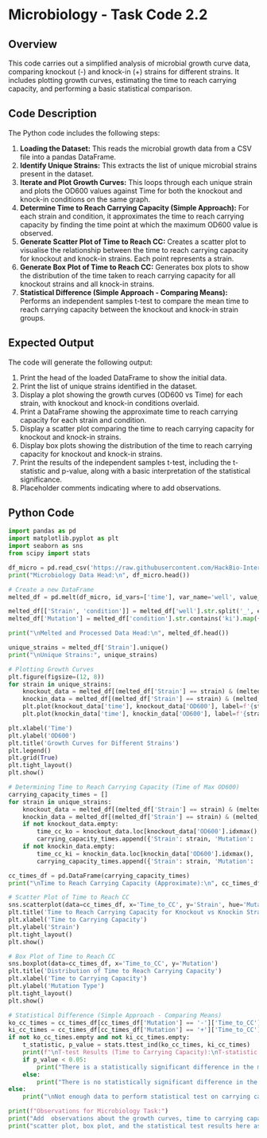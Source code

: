 # Microbiology - Task Code 2.2

## Overview

This code carries out a simplified analysis of microbial growth curve data, comparing knockout (-) and knock-in (+) strains for different strains. It includes plotting growth curves, estimating the time to reach carrying capacity, and performing a basic statistical comparison.

## Code Description

The Python code includes the following steps:

1.  **Loading the Dataset:** This reads the microbial growth data from a CSV file into a pandas DataFrame.
2.  **Identify Unique Strains:** This extracts the list of unique microbial strains present in the dataset.
3.  **Iterate and Plot Growth Curves:** This loops through each unique strain and plots the OD600 values against Time for both the knockout and knock-in conditions on the same graph.
6.  **Determine Time to Reach Carrying Capacity (Simple Approach):** For each strain and condition, it approximates the time to reach carrying capacity by finding the time point at which the maximum OD600 value is observed.
7.  **Generate Scatter Plot of Time to Reach CC:** Creates a scatter plot to visualise the relationship between the time to reach carrying capacity for knockout and knock-in strains. Each point represents a strain.
8.  **Generate Box Plot of Time to Reach CC:** Generates box plots to show the distribution of the time taken to reach carrying capacity for all knockout strains and all knock-in strains.
9.  **Statistical Difference (Simple Approach - Comparing Means):** Performs an independent samples t-test to compare the mean time to reach carrying capacity between the knockout and knock-in strain groups.

## Expected Output

The code will generate the following output:

1.  Print the head of the loaded DataFrame to show the initial data.
2.  Print the list of unique strains identified in the dataset.
3.  Display a plot showing the growth curves (OD600 vs Time) for each strain, with knockout and knock-in conditions overlaid.
4.  Print a DataFrame showing the approximate time to reach carrying capacity for each strain and condition.
5.  Display a scatter plot comparing the time to reach carrying capacity for knockout and knock-in strains.
6.  Display box plots showing the distribution of the time to reach carrying capacity for knockout and knock-in strains.
7.  Print the results of the independent samples t-test, including the t-statistic and p-value, along with a basic interpretation of the statistical significance.
8.  Placeholder comments indicating where to add observations.


## Python Code

```python
import pandas as pd
import matplotlib.pyplot as plt
import seaborn as sns
from scipy import stats

df_micro = pd.read_csv('https://raw.githubusercontent.com/HackBio-Internship/2025_project_collection/refs/heads/main/Python/Dataset/mcgc.tsv', sep='\t')
print("Microbiology Data Head:\n", df_micro.head())

# Create a new DataFrame 
melted_df = pd.melt(df_micro, id_vars=['time'], var_name='well', value_name='OD600')

melted_df[['Strain', 'condition']] = melted_df['well'].str.split('_', expand=True)
melted_df['Mutation'] = melted_df['condition'].str.contains('ki').map({True: '+', False: '-'})

print("\nMelted and Processed Data Head:\n", melted_df.head())

unique_strains = melted_df['Strain'].unique()
print("\nUnique Strains:", unique_strains)

# Plotting Growth Curves
plt.figure(figsize=(12, 8))
for strain in unique_strains:
    knockout_data = melted_df[(melted_df['Strain'] == strain) & (melted_df['Mutation'] == '-')]
    knockin_data = melted_df[(melted_df['Strain'] == strain) & (melted_df['Mutation'] == '+')]
    plt.plot(knockout_data['time'], knockout_data['OD600'], label=f'{strain} (-)', marker='o', linewidth=1)
    plt.plot(knockin_data['time'], knockin_data['OD600'], label=f'{strain} (+)', marker='x', linewidth=1)

plt.xlabel('Time')
plt.ylabel('OD600')
plt.title('Growth Curves for Different Strains')
plt.legend()
plt.grid(True)
plt.tight_layout()
plt.show()

# Determining Time to Reach Carrying Capacity (Time of Max OD600)
carrying_capacity_times = []
for strain in unique_strains:
    knockout_data = melted_df[(melted_df['Strain'] == strain) & (melted_df['Mutation'] == '-')]
    knockin_data = melted_df[(melted_df['Strain'] == strain) & (melted_df['Mutation'] == '+')]
    if not knockout_data.empty:
        time_cc_ko = knockout_data.loc[knockout_data['OD600'].idxmax(), 'time']
        carrying_capacity_times.append({'Strain': strain, 'Mutation': '-', 'Time_to_CC': time_cc_ko})
    if not knockin_data.empty:
        time_cc_ki = knockin_data.loc[knockin_data['OD600'].idxmax(), 'time']
        carrying_capacity_times.append({'Strain': strain, 'Mutation': '+', 'Time_to_CC': time_cc_ki})

cc_times_df = pd.DataFrame(carrying_capacity_times)
print("\nTime to Reach Carrying Capacity (Approximate):\n", cc_times_df)

# Scatter Plot of Time to Reach CC
sns.scatterplot(data=cc_times_df, x='Time_to_CC', y='Strain', hue='Mutation')
plt.title('Time to Reach Carrying Capacity for Knockout vs Knockin Strains')
plt.xlabel('Time to Carrying Capacity')
plt.ylabel('Strain')
plt.tight_layout()
plt.show()

# Box Plot of Time to Reach CC
sns.boxplot(data=cc_times_df, x='Time_to_CC', y='Mutation')
plt.title('Distribution of Time to Reach Carrying Capacity')
plt.xlabel('Time to Carrying Capacity')
plt.ylabel('Mutation Type')
plt.tight_layout()
plt.show()

# Statistical Difference (Simple Approach - Comparing Means)
ko_cc_times = cc_times_df[cc_times_df['Mutation'] == '-']['Time_to_CC'].dropna()
ki_cc_times = cc_times_df[cc_times_df['Mutation'] == '+']['Time_to_CC'].dropna()
if not ko_cc_times.empty and not ki_cc_times.empty:
    t_statistic, p_value = stats.ttest_ind(ko_cc_times, ki_cc_times)
    print(f"\nT-test Results (Time to Carrying Capacity):\nT-statistic: {t_statistic:.3f}, P-value: {p_value:.3f}")
    if p_value < 0.05:
        print("There is a statistically significant difference in the mean time to reach carrying capacity.")
    else:
        print("There is no statistically significant difference in the mean time to reach carrying capacity.")
else:
    print("\nNot enough data to perform statistical test on carrying capacity times.")

print(f"Observations for Microbiology Task:")
print("Add  observations about the growth curves, time to carrying capacity,")
print("scatter plot, box plot, and the statistical test results here as comments.")
